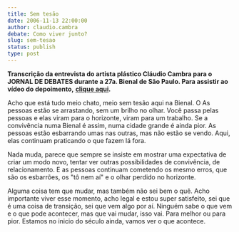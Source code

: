 ```yaml
---
title: Sem tesão
date: 2006-11-13 22:00:00
author: claudio.cambra
debate: Como viver junto?
slug: sem-tesao
status: publish 
type: post
---
```


**Transcrição da entrevista do artista plástico Cláudio Cambra para o JORNAL DE DEBATES durante a 27a. Bienal de São Paulo. Para assistir ao vídeo do depoimento,** [**clique aqui**](http://megaplayer.ig.com.br/home.aspx?contentId=58023&autoplay=true)**.**   
  
Acho que está tudo meio chato, meio sem tesão aqui na Bienal. O As pessoas estão se arrastando, sem um brilho no olhar. Você passa pelas pessoas e elas viram para o horizonte, viram para um trabalho. Se a convivência numa Bienal é assim, numa cidade grande é ainda pior. As pessoas estão esbarrando umas nas outras, mas não estão se vendo. Aqui, elas continuam praticando o que fazem lá fora.   
  
Nada muda, parece que sempre se insiste em mostrar uma expectativa de criar um modo novo, tentar ver outras possibilidades de convivência, de relacionamento. E as pessoas continuam cometendo os mesmo erros, que são os esbarrões, os "tô nem aí" e o olhar perdido no horizonte.   
  
Alguma coisa tem que mudar, mas também não sei bem o quê. Acho importante viver esse momento, acho legal e estou super satisfeito, sei que é uma coisa de transição, sei que vem algo por aí. Ninguém sabe o que vem e o que pode acontecer, mas que vai mudar, isso vai. Para melhor ou para pior. Estamos no inicio do século ainda, vamos ver o que acontece.
